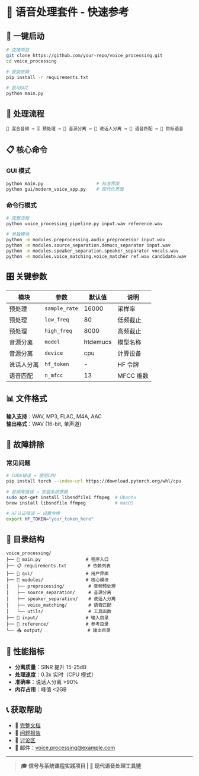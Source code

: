 # 🎵 语音处理套件 - 快速参考

## 🚀 一键启动

```bash
# 克隆项目
git clone https://github.com/your-repo/voice_processing.git
cd voice_processing

# 安装依赖
pip install -r requirements.txt

# 启动GUI
python main.py
```

## 🔄 处理流程

```
📁 混合音频 → 🎚️ 预处理 → 🎼 音源分离 → 👥 说话人分离 → 🎯 语音匹配 → 🎵 目标语音
```

## 📋 核心命令

### GUI 模式

```bash
python main.py                    # 标准界面
python gui/modern_voice_app.py    # 现代化界面
```

### 命令行模式

```bash
# 完整流程
python voice_processing_pipeline.py input.wav reference.wav

# 单独模块
python -m modules.preprocessing.audio_preprocessor input.wav
python -m modules.source_separation.demucs_separator input.wav
python -m modules.speaker_separation.speaker_separator vocals.wav
python -m modules.voice_matching.voice_matcher ref.wav candidate.wav
```

## 🎛️ 关键参数

| 模块       | 参数          | 默认值   | 说明      |
| ---------- | ------------- | -------- | --------- |
| 预处理     | `sample_rate` | 16000    | 采样率    |
| 预处理     | `low_freq`    | 80       | 低频截止  |
| 预处理     | `high_freq`   | 8000     | 高频截止  |
| 音源分离   | `model`       | htdemucs | 模型名称  |
| 音源分离   | `device`      | cpu      | 计算设备  |
| 说话人分离 | `hf_token`    | -        | HF 令牌   |
| 语音匹配   | `n_mfcc`      | 13       | MFCC 维数 |

## 📊 文件格式

**输入支持**：WAV, MP3, FLAC, M4A, AAC  
**输出格式**：WAV (16-bit, 单声道)

## 🔧 故障排除

### 常见问题

```bash
# CUDA错误 → 使用CPU
pip install torch --index-url https://download.pytorch.org/whl/cpu

# 音频库错误 → 安装系统依赖
sudo apt-get install libsndfile1 ffmpeg  # Ubuntu
brew install libsndfile ffmpeg           # macOS

# HF认证错误 → 设置令牌
export HF_TOKEN="your_token_here"
```

## 📁 目录结构

```
voice_processing/
├── 📱 main.py                 # 程序入口
├── 📋 requirements.txt        # 依赖列表
├── 🎨 gui/                    # 用户界面
├── 🔧 modules/                # 核心模块
│   ├── preprocessing/         # 音频预处理
│   ├── source_separation/     # 音源分离
│   ├── speaker_separation/    # 说话人分离
│   ├── voice_matching/        # 语音匹配
│   └── utils/                 # 工具函数
├── 📂 input/                  # 输入目录
├── 🎯 reference/              # 参考目录
└── 📤 output/                 # 输出目录
```

## 🎯 性能指标

- **分离质量**：SINR 提升 15-25dB
- **处理速度**：0.3x 实时（CPU 模式）
- **准确率**：说话人分离 >90%
- **内存占用**：峰值 <2GB

## 📞 获取帮助

- 📖 [完整文档](README.md)
- 🐛 [问题报告](https://github.com/your-repo/voice_processing/issues)
- 💬 [讨论区](https://github.com/your-repo/voice_processing/discussions)
- 📧 邮件：voice.processing@example.com

---

> **🎓 信号与系统课程实践项目 | 🚀 现代语音处理工具链**
